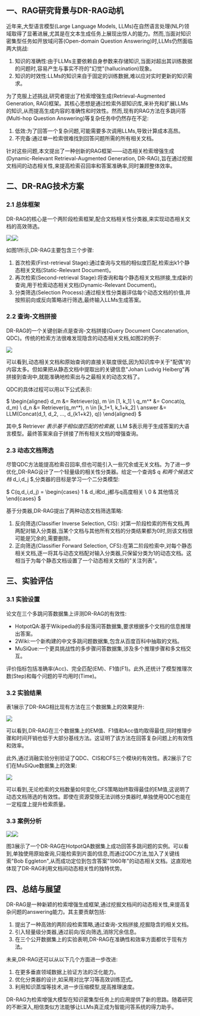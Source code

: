 ## 一、RAG研究背景与DR-RAG动机


近年来,大型语言模型(Large Language Models, LLMs)在自然语言处理(NLP)领域取得了显著进展,尤其是在文本生成任务上展现出惊人的能力。然而,当面对知识密集型任务如开放域问答(Open-domain Question Answering)时,LLMs仍然面临两大挑战:



1. 知识的准确性:由于LLMs主要依赖自身参数来存储知识,当面对超出其训练数据的问题时,容易产生与事实不符的"幻觉"(hallucination)现象。
2. 知识的时效性:LLMs的知识来自于固定的训练数据,难以应对实时更新的知识需求。



为了克服上述挑战,研究者提出了检索增强生成(Retrieval-Augmented Generation, RAG)框架。其核心思想是通过检索外部知识库,来补充和扩展LLMs的知识,从而提高生成内容的准确性和时效性。然而,现有的RAG方法在多跳问答(Multi-hop Question Answering)等复杂任务中仍然存在不足:



1. 低效:为了回答一个复杂问题,可能需要多次调用LLMs,导致计算成本高昂。
2. 不完备:通过单一检索很难找到回答问题所需的所有相关文档。



针对这些问题,本文提出了一种创新的RAG框架——动态相关检索增强生成(Dynamic-Relevant Retrieval-Augmented Generation, DR-RAG),旨在通过挖掘文档间的动态相关性,来提高检索召回率和答案准确率,同时兼顾整体效率。



## 二、DR-RAG技术方案


### 2.1 总体框架


DR-RAG的核心是一个两阶段检索框架,配合文档相关性分类器,来实现动态相关文档的高效筛选。



![](https://files.mdnice.com/user/18983/49ec4ee3-3dc8-4d99-ae6c-42ac5cc09abb.png)![](https://cdn.nlark.com/yuque/0/2024/png/406504/1718670848863-226cf677-2a10-43fa-a9ff-b79c438f03f6.png)



如图1所示,DR-RAG主要包含三个步骤:



1. 首次检索(First-retrieval Stage):通过查询与文档的相似度匹配,检索出k1个静态相关文档(Static-Relevant Document)。
2. 再次检索(Second-retrieval Stage):将查询和每个静态相关文档拼接,生成新的查询,用于检索动态相关文档(Dynamic-Relevant Document)。
3. 分类筛选(Selection Process):通过相关性分类器评估每个动态文档的价值,并按照前向或反向策略进行筛选,最终输入LLMs生成答案。



### 2.2 查询-文档拼接


DR-RAG的一个关键创新点是查询-文档拼接(Query Document Concatenation, QDC)。传统的检索方法很难发现隐含的动态相关文档,如图2的例子:



![](https://cdn.nlark.com/yuque/0/2024/png/406504/1718670865012-47b66092-b115-4ee1-916d-3f5b3509d5d4.png)



可以看到,动态相关文档和原始查询的直接关联度很低,因为知识库中关于"配偶"的内容太多。但如果把从静态文档中提取出的关键信息"Johan Ludvig Heiberg"再拼接到查询中,就能准确地检索出与之最相关的动态文档了。



QDC的具体过程可以用以下公式表示:



$ \begin{aligned}
d_m &= Retriever(q), m \in [1, k_1] \\
q_m^* &= Concat(q, d_m) \\ 
d_n &= Retriever(q_m^*), n \in [k_1+1, k_1+k_2] \\
answer &= LLM(Concat(d_1, d_2, ..., d_{k1+k2}, q))
\end{aligned}
 $



其中,$ Retriever $表示基于相似度匹配的检索器,$ LLM $表示用于生成答案的大语言模型。最终答案来自于拼接了所有相关文档的增强查询。



### 2.3 动态文档筛选


尽管QDC方法能提高检索召回率,但也可能引入一些冗余或无关文档。为了进一步优化,DR-RAG设计了一个轻量级的相关性分类器。给定一个查询$ q $和两个候选文档$ d_i,d_j $,分类器的目标是学习一个二分类模型:



$ C(q,d_i,d_j) = 
\begin{cases}
1 & d_i和d_j都与q高度相关 \\ 
0 & 其他情况
\end{cases}
 $



基于分类器,DR-RAG提出了两种动态文档筛选策略:



1. 反向筛选(Classifier Inverse Selection, CIS): 对第一阶段检索的所有文档,两两配对输入分类器,当某个文档与其他所有文档的分类结果都为0时,则该文档很可能是冗余的,需要删除。
2. 正向筛选(Classifier Forward Selection, CFS):在第二阶段检索中,对每个静态相关文档,逐一将其与动态文档配对输入分类器,只保留分类为1的动态文档。这相当于为每个静态文档设置了一个动态相关文档的"关注列表"。



## 三、实验评估


### 3.1 实验设置


论文在三个多跳问答数据集上评测DR-RAG的有效性:



+ HotpotQA:基于Wikipedia的多段落问答数据集,要求根据多个文档的信息推理出答案。
+ 2Wiki:一个新构建的中文多跳问题数据集,包含从百度百科中抽取的文档。
+ MuSiQue:一个更具挑战性的多步骤问答数据集,涉及多个推理步骤和多文档交互。



评价指标包括准确率(Acc)、完全匹配(EM)、F1值(F1)。此外,还统计了模型推理次数(Step)和每个问题的平均用时(Time)。



### 3.2 实验结果


表1展示了DR-RAG相比现有方法在三个数据集上的效果提升:

![](https://cdn.nlark.com/yuque/0/2024/png/406504/1718670910538-22f6f4e8-692d-4d73-bf6d-39c67bda1dcb.png)



可以看到,DR-RAG在三个数据集上的EM值、F1值和Acc值均取得最佳,同时推理步骤和时间开销也低于大部分基线方法。这证明了该方法在回答复杂问题上的有效性和效率。



此外,通过消融实验分别验证了QDC、CIS和CFS三个模块的有效性。表2展示了它们在MuSiQue数据集上的效果:

![](https://cdn.nlark.com/yuque/0/2024/png/406504/1718670941883-436646f5-b951-4e91-9e8e-bdb76e6ed1ef.png)



可以看到,无论检索的文档数量如何变化,CFS策略始终取得最佳的EM值,这说明了动态文档筛选的有效性。即使在资源受限无法训练分类器时,单独使用QDC也能在一定程度上提升检索质量。



### 3.3 案例分析


![](https://files.mdnice.com/user/18983/b6a7c19e-d1b0-42e1-8f42-9be3b9f0ecee.png)![](https://cdn.nlark.com/yuque/0/2024/png/406504/1718670956961-75c39991-d3f5-4cbe-ba7e-35f6559ec58e.png)



图3展示了一个DR-RAG在HotpotQA数据集上成功回答多跳问题的实例。可以看到,单独使用原始查询,只能检索到片面的信息,而通过QDC方法,加入了关键线索"Bob Eggleton",从而成功定位到包含答案"1960年"的动态相关文档。这直观地体现了DR-RAG利用文档间动态相关性的独特优势。



## 四、总结与展望


DR-RAG是一种新颖的检索增强生成框架,通过挖掘文档间的动态相关性,来提高复杂问题的answering能力。其主要贡献包括:



1. 提出了一种高效的两阶段检索策略,通过查询-文档拼接,挖掘隐含的相关文档。
2. 引入轻量级分类器,通过前向/反向筛选,消除冗余信息。
3. 在三个公开数据集上的实验表明,DR-RAG在准确性和效率方面都优于现有方法。



未来,DR-RAG还可以从以下几个方面进一步改进:



1. 在更多垂直领域数据上验证方法的泛化能力。
2. 优化分类器的设计,如采用对比学习等高效训练范式。
3. 利用知识蒸馏等技术,进一步压缩模型,提高推理速度。



DR-RAG为检索增强大模型在知识密集型任务上的应用提供了新的思路。随着研究的不断深入,相信类似方法能够让LLMs真正成为智能问答系统的得力助手。

